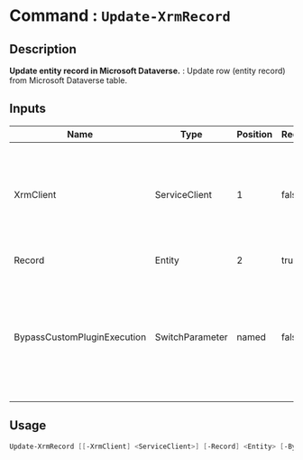 # Command : `Update-XrmRecord` 

## Description

**Update entity record in Microsoft Dataverse.** : Update row (entity record) from Microsoft Dataverse table.

## Inputs

Name|Type|Position|Required|Default|Description
----|----|--------|--------|-------|-----------
XrmClient|ServiceClient|1|false|$Global:XrmClient|Xrm connector initialized to target instance. Use latest one by default. (Dataverse ServiceClient)
Record|Entity|2|true||Record (row) to update.
BypassCustomPluginExecution|SwitchParameter|named|false|False|Specify wether involved plugins should be triggered or not during this operation. (Default: False)


## Usage

```Powershell 
Update-XrmRecord [[-XrmClient] <ServiceClient>] [-Record] <Entity> [-BypassCustomPluginExecution] [<CommonParameters>]
``` 


